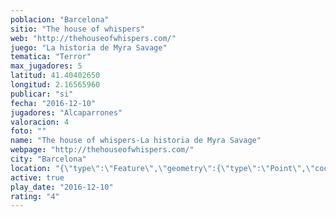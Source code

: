 ```yaml
---
poblacion: "Barcelona"
sitio: "The house of whispers"
web: "http://thehouseofwhispers.com/"
juego: "La historia de Myra Savage"
tematica: "Terror"
max_jugadores: 5
latitud: 41.40402650
longitud: 2.16565960
publicar: "si"
fecha: "2016-12-10"
jugadores: "Alcaparrones"
valoracion: 4
foto: ""
name: "The house of whispers-La historia de Myra Savage"
webpage: "http://thehouseofwhispers.com/"
city: "Barcelona"
location: "{\"type\":\"Feature\",\"geometry\":{\"type\":\"Point\",\"coordinates\":[2.1656596,41.4040265]}}"
active: true
play_date: "2016-12-10"
rating: "4"
---
```

